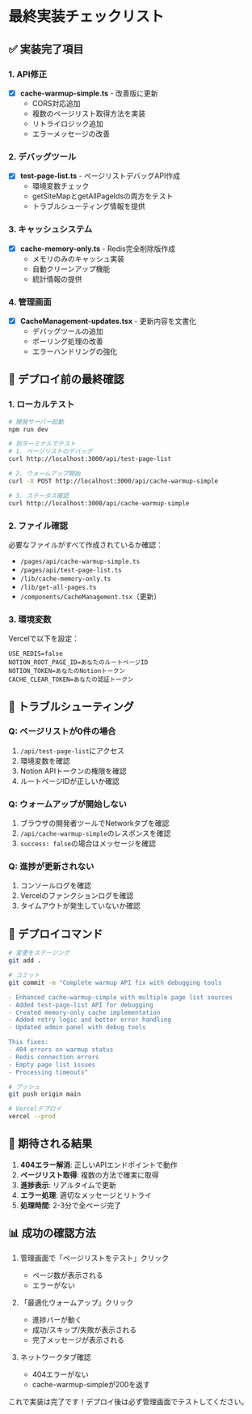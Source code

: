 # 最終実装チェックリスト

## ✅ 実装完了項目

### 1. API修正
- [x] **cache-warmup-simple.ts** - 改善版に更新
  - CORS対応追加
  - 複数のページリスト取得方法を実装
  - リトライロジック追加
  - エラーメッセージの改善

### 2. デバッグツール
- [x] **test-page-list.ts** - ページリストデバッグAPI作成
  - 環境変数チェック
  - getSiteMapとgetAllPageIdsの両方をテスト
  - トラブルシューティング情報を提供

### 3. キャッシュシステム
- [x] **cache-memory-only.ts** - Redis完全削除版作成
  - メモリのみのキャッシュ実装
  - 自動クリーンアップ機能
  - 統計情報の提供

### 4. 管理画面
- [x] **CacheManagement-updates.tsx** - 更新内容を文書化
  - デバッグツールの追加
  - ポーリング処理の改善
  - エラーハンドリングの強化

## 🚀 デプロイ前の最終確認

### 1. ローカルテスト
```bash
# 開発サーバー起動
npm run dev

# 別ターミナルでテスト
# 1. ページリストのデバッグ
curl http://localhost:3000/api/test-page-list

# 2. ウォームアップ開始
curl -X POST http://localhost:3000/api/cache-warmup-simple

# 3. ステータス確認
curl http://localhost:3000/api/cache-warmup-simple
```

### 2. ファイル確認
必要なファイルがすべて作成されているか確認：
- `/pages/api/cache-warmup-simple.ts`
- `/pages/api/test-page-list.ts`
- `/lib/cache-memory-only.ts`
- `/lib/get-all-pages.ts`
- `/components/CacheManagement.tsx`（更新）

### 3. 環境変数
Vercelで以下を設定：
```
USE_REDIS=false
NOTION_ROOT_PAGE_ID=あなたのルートページID
NOTION_TOKEN=あなたのNotionトークン
CACHE_CLEAR_TOKEN=あなたの認証トークン
```

## 🔧 トラブルシューティング

### Q: ページリストが0件の場合
1. `/api/test-page-list`にアクセス
2. 環境変数を確認
3. Notion APIトークンの権限を確認
4. ルートページIDが正しいか確認

### Q: ウォームアップが開始しない
1. ブラウザの開発者ツールでNetworkタブを確認
2. `/api/cache-warmup-simple`のレスポンスを確認
3. `success: false`の場合はメッセージを確認

### Q: 進捗が更新されない
1. コンソールログを確認
2. Vercelのファンクションログを確認
3. タイムアウトが発生していないか確認

## 📝 デプロイコマンド

```bash
# 変更をステージング
git add .

# コミット
git commit -m "Complete warmup API fix with debugging tools

- Enhanced cache-warmup-simple with multiple page list sources
- Added test-page-list API for debugging
- Created memory-only cache implementation
- Added retry logic and better error handling
- Updated admin panel with debug tools

This fixes:
- 404 errors on warmup status
- Redis connection errors  
- Empty page list issues
- Processing timeouts"

# プッシュ
git push origin main

# Vercelデプロイ
vercel --prod
```

## 🎯 期待される結果

1. **404エラー解消**: 正しいAPIエンドポイントで動作
2. **ページリスト取得**: 複数の方法で確実に取得
3. **進捗表示**: リアルタイムで更新
4. **エラー処理**: 適切なメッセージとリトライ
5. **処理時間**: 2-3分で全ページ完了

## 📊 成功の確認方法

1. 管理画面で「ページリストをテスト」クリック
   - ページ数が表示される
   - エラーがない

2. 「最適化ウォームアップ」クリック
   - 進捗バーが動く
   - 成功/スキップ/失敗が表示される
   - 完了メッセージが表示される

3. ネットワークタブ確認
   - 404エラーがない
   - cache-warmup-simpleが200を返す

これで実装は完了です！デプロイ後は必ず管理画面でテストしてください。